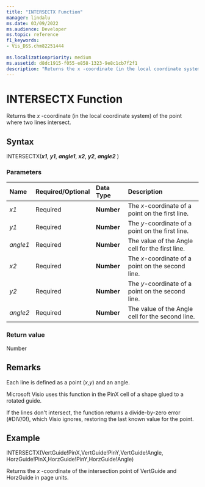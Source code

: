 ```yaml
---
title: "INTERSECTX Function" 
manager: lindalu
ms.date: 03/09/2022
ms.audience: Developer
ms.topic: reference
f1_keywords:
- Vis_DSS.chm82251444
 
ms.localizationpriority: medium
ms.assetid: d8dc1915-f055-e858-1323-9e8c1cb7f2f1
description: "Returns the x -coordinate (in the local coordinate system) of the point where two lines intersect."
---
```


# INTERSECTX Function

Returns the  *x*  -coordinate (in the local coordinate system) of the point where two lines intersect.
  
## Syntax

INTERSECTX(***x1***, ***y1***, ***angle1***, ***x2***, ***y2***, ***angle2*** )
  
### Parameters

|**Name**|**Required/Optional**|**Data Type**|**Description**|
|:-----|:-----|:-----|:-----|
| *x1* <br/> |Required  <br/> |**Number** <br/> |The  *x*-coordinate of a point on the first line. |
| *y1* <br/> |Required  <br/> |**Number** <br/> |The  *y*-coordinate of a point on the first line. |
| *angle1* <br/> |Required  <br/> |**Number** <br/> | The value of the Angle cell for the first line. |
| *x2* <br/> |Required  <br/> |**Number** <br/> |The  *x*-coordinate of a point on the second line. |
| *y2* <br/> |Required  <br/> |**Number** <br/> |The  *y*-coordinate of a point on the second line. |
| *angle2* <br/> |Required  <br/> |**Number** <br/> |The value of the Angle cell for the second line. |

### Return value

Number
  
## Remarks

Each line is defined as a point (*x,y*) and an angle.
  
Microsoft Visio uses this function in the PinX cell of a shape glued to a rotated guide.
  
If the lines don't intersect, the function returns a divide-by-zero error (#DIV/0!), which Visio ignores, restoring the last known value for the point.
  
## Example

INTERSECTX(VertGuide!PinX,VertGuide!PinY,VertGuide!Angle, HorzGuide!PinX,HorzGuide!PinY,HorzGuide!Angle)
  
Returns the  *x*  -coordinate of the intersection point of VertGuide and HorzGuide in page units.
  